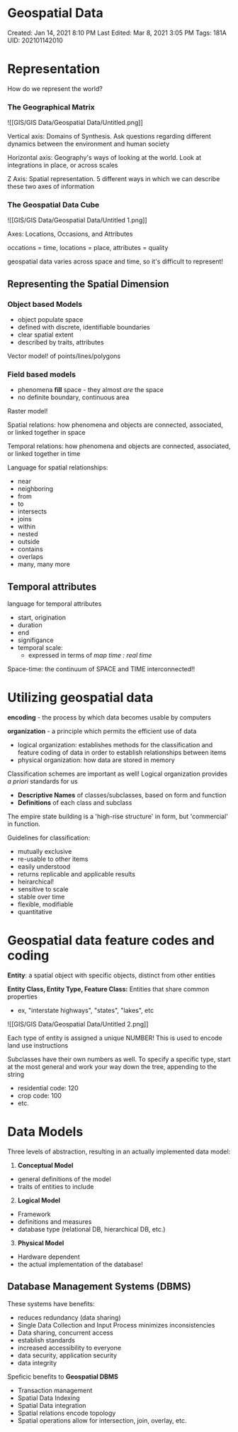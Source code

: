 # Geospatial Data

Created: Jan 14, 2021 8:10 PM
Last Edited: Mar 8, 2021 3:05 PM
Tags: 181A
UID: 202101142010

# Representation

How do we represent the world?

### The Geographical Matrix

![[GIS/GIS Data/Geospatial Data/Untitled.png]]

Vertical axis: Domains of Synthesis. Ask questions regarding different dynamics between the environment and human society

Horizontal axis: Geography's ways of looking at the world. Look at integrations in place, or across scales

Z Axis: Spatial representation. 5 different ways in which we can describe these two axes of information

### The Geospatial Data Cube

![[GIS/GIS Data/Geospatial Data/Untitled 1.png]]

Axes: Locations, Occasions, and Attributes

occations = time, locations = place, attributes = quality

geospatial data varies across space and time, so it's difficult to represent!

## Representing the Spatial Dimension

### Object based Models

- object populate space
- defined with discrete, identifiable boundaries
- clear spatial extent
- described by traits, attributes

Vector model! of points/lines/polygons

### Field based models

- phenomena **fill** space - they almost *are* the space
- no definite boundary, continuous area

Raster model!

Spatial relations: how phenomena and objects are connected, associated, or linked together in space

Temporal relations: how phenomena and objects are connected, associated, or linked together in time

Language for spatial relationships:

- near
- neighboring
- from
- to
- intersects
- joins
- within
- nested
- outside
- contains
- overlaps
- many, many more

## Temporal attributes

language for temporal attributes

- start, origination
- duration
- end
- signifigance
- temporal scale:
    - expressed in terms of *map time : real time*

Space-time: the continuum of SPACE and TIME interconnected!!

# Utilizing geospatial data

**encoding** - the process by which data becomes usable by computers

**organization** - a principle which permits the efficient use of data

- logical organization: establishes methods for the classification and feature coding of data in order to establish relationships between items
- physical organization: how data are stored in memory

Classification schemes are important as well! Logical organization provides *a priori* standards for us

- **Descriptive Names** of classes/subclasses, based on form and function
- **Definitions** of each class and subclass

The empire state building is a 'high-rise structure' in form, but 'commercial' in function.

Guidelines for classification:

- mutually exclusive
- re-usable to other items
- easily understood
- returns replicable and applicable results
- heirarchical!
- sensitive to scale
- stable over time
- flexible, modifiable
- quantitative

# Geospatial data feature codes and coding

**Entity**: a spatial object with specific objects, distinct from other entities

**Entity Class, Entity Type, Feature Class:** Entities that share common properties

- ex, "interstate highways", "states", "lakes", etc

![[GIS/GIS Data/Geospatial Data/Untitled 2.png]]

Each type of entity is assigned a unique NUMBER! This is used to encode land use instructions

Subclasses have their own numbers as well. To specify a specific type, start at the most general and work your way down the tree, appending to the string

- residential code: 120
- crop code: 100
- etc.

# Data Models

Three levels of abstraction, resulting in an actually implemented data model:

1. **Conceptual Model**
- general definitions of the model
- traits of entities to include

2. **Logical Model**

- Framework
- definitions and measures
- database type (relational DB, hierarchical DB, etc.)

3. **Physical Model**

- Hardware dependent
- the actual implementation of the database!

## Database Management Systems (DBMS)

These systems have benefits:

- reduces redundancy (data sharing)
- Single Data Collection and Input Process minimizes inconsistencies
- Data sharing, concurrent access
- establish standards
- increased accessibility to everyone
- data security, application security
- data integrity

Speficic benefits to **Geospatial DBMS**

- Transaction management
- Spatial Data Indexing
- Spatial Data integration
- Spatial relations encode topology
- Spatial operations allow for intersection, join, overlay, etc.
